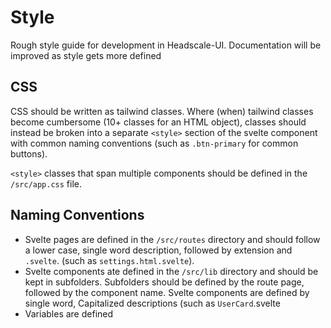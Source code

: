 # Style
Rough style guide for development in Headscale-UI. Documentation will be improved as style gets more defined

## CSS
CSS should be written as tailwind classes. Where (when) tailwind classes become cumbersome (10+ classes for an HTML object), classes should instead be broken into a separate `<style>` section of the svelte component with common naming conventions (such as `.btn-primary` for common buttons).

`<style>` classes that span multiple components should be defined in the `/src/app.css` file.

## Naming Conventions
* Svelte pages are defined in the `/src/routes` directory and should follow a lower case, single word description, followed by extension and `.svelte`. (such as `settings.html.svelte`).
* Svelte components ate defined in the `/src/lib` directory and should be kept in subfolders. Subfolders should be defined by the route page, followed by the component name. Svelte components are defined by single word, Capitalized descriptions (such as `UserCard`.svelte
* Variables are defined